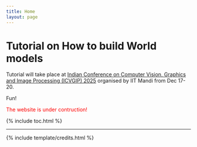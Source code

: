 ```yaml
---
title: Home
layout: page
---
```


# Tutorial on How to build World models 

Tutorial will take place at [Indian Conference on Computer Vision, Graphics and Image Processing (ICVGIP) 2025](https://icvgip.in/2025/) organised by IIT Mandi from Dec 17-20.

Fun!


<span style="color: red;">The website is under contruction!</span>


{% include toc.html %}

------

{% include template/credits.html %}
